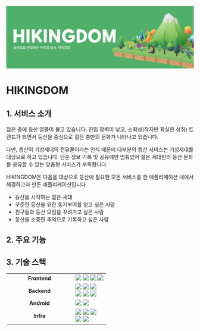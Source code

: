![README_HEADER](./assets/readme_header.png)

# HIKINGDOM

## 1. 서비스 소개

젊은 층에 등산 열풍이 불고 있습니다. 진입 장벽이 낮고, 소확성(작지만 확실한 성취) 트렌드가 되면서 등산을 중심으로 젊은 층만의 문화가 나타나고 있습니다.

다만, 등산이 기성세대의 전유물이라는 인식 때문에 대부분의 등산 서비스는 기성세대를 대상으로 하고 있습니다. 단순 정보 기록 및 공유에만 멈춰있어 젊은 세대만의 등산 문화를 공유할 수 있는 맞춤형 서비스가 부족합니다.

HIKINGDOM은 다음을 대상으로 등산에 필요한 모든 서비스를 한 애플리케이션 내에서 해결하고자 만든 애플리케이션입니다.

- 등산을 시작하는 젊은 세대
- 꾸준한 등산을 위한 동기부여를 얻고 싶은 사람
- 친구들과 등산 모임을 꾸려가고 싶은 사람
- 등산을 소중한 추억으로 기록하고 싶은 사람

## 2. 주요 기능

## 3. 기술 스택

<table align="center">
  <tr>
    <td align="center" width="165"><strong>Frontend</strong></td>
    <td>
      <div>
        <img src="https://img.shields.io/badge/TypeScript-3178C6?&logo=typescript&logoColor=white"/>
        <img src="https://img.shields.io/badge/React-61DAFB?logo=react&logoColor=white"/>
        <img src="https://img.shields.io/badge/Recoil-212121?logo=Recoil&logoColor=white"/>
        <img src="https://img.shields.io/badge/threejs-black?logo=three.js&logoColor=white"/>
      </div>
    </td>
  </tr>
  <tr>
    <td align="center" width="165"><strong>Backend</strong></td>
    <td>
        <img src="https://img.shields.io/badge/Spring_Boot-6DB33F?logo=springboot&logoColor=white"/>
        <img src="https://img.shields.io/badge/Spring_Security-6DB33F?&logo=springsecurity&logoColor=white"/>
        <img src="https://img.shields.io/badge/Spring_Cloud_Gateway-6DB33F?logoColor=white"/>
        <br/>
        <img src="https://img.shields.io/badge/MySQL-4479A1.svg?logo=mysql&logoColor=white"/>
        <img src="https://img.shields.io/badge/MongoDB-47a248.svg?logo=mongodb&logoColor=white"/>
        <img src="https://img.shields.io/badge/redis-%23DD0031.svg?logo=redis&logoColor=white"/>
    </td>
  </tr>
  <tr>
    <td align="center" width="165"><strong>Android</strong></td>
    <td>
        <img src="https://img.shields.io/badge/FCM-FFCA28.svg?logo=firebase&logoColor=white"/>
        <img src="https://img.shields.io/badge/RoomDB-3DDC84.svg?logo=android&logoColor=white"/>
    </td>
  </tr>
  <tr>
    <td align="center" width="165"><strong>Infra</strong></td>
    <td>
        <img src="https://img.shields.io/badge/NGINX-009639?logo=nginx&logoColor=white"/>
        <img src="https://img.shields.io/badge/Docker-2496ED?logo=docker&logoColor=white"/>
        <img src="https://img.shields.io/badge/Jenkins-D24939?logo=jenkins&logoColor=white"/>
        <br/>
        <img src="https://img.shields.io/badge/Amazon_EC2-FF9900?logo=amazonec2&logoColor=white"/>
        <img src="https://img.shields.io/badge/Amazon_S3-569A31?logo=amazons3&logoColor=white"/>
    </div>
  </tr>
<table>
